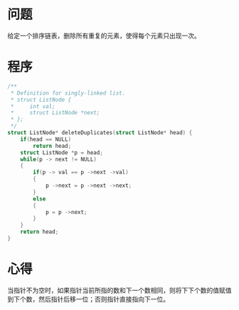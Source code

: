 # 问题
给定一个排序链表，删除所有重复的元素，使得每个元素只出现一次。
# 程序
```C
/**
 * Definition for singly-linked list.
 * struct ListNode {
 *     int val;
 *     struct ListNode *next;
 * };
 */
struct ListNode* deleteDuplicates(struct ListNode* head) {
    if(head == NULL)
        return head;
    struct ListNode *p = head;
    while(p -> next != NULL)
    {
        if(p -> val == p ->next ->val)
        {
            p ->next = p ->next ->next;
        }
        else
        {
            p = p ->next;
        }
    }
    return head;
}
```
# 心得
当指针不为空时，如果指针当前所指的数和下一个数相同，则将下下个数的值赋值到下个数，然后指针后移一位；否则指针直接指向下一位。